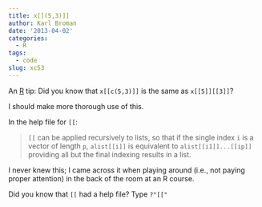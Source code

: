 ```yaml
---
title: x[[(5,3)]]
author: Karl Broman
date: '2013-04-02'
categories:
  - R
tags:
  - code
slug: xc53
---
```


An [R](http://r-project.org) tip:
Did you know that `x[[c(5,3)]]` is the same as `x[[5]][[3]]`?

I should make more thorough use of this.

In the help file for `[[`:

> `[[` can be applied recursively to lists, so that if the single index `i` is a vector of length `p`, `alist[[i]]` is equivalent to `alist[[i1]]...[[ip]]` providing all but the final indexing results in a list.

I never knew this; I came across it when playing around (i.e., not paying proper attention) in the back of the room at an R course.

Did you know that `[[` had a help file?  Type `?"[["`
